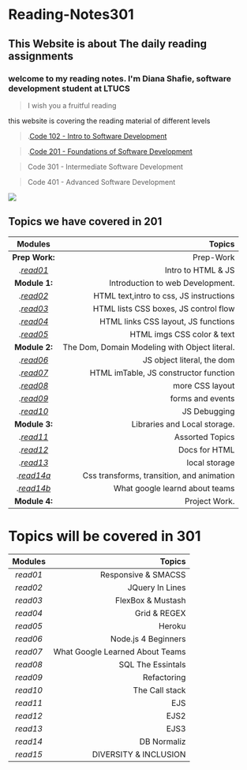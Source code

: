 # Reading-Notes301

##  This Website is about The daily reading assignments 

### welcome to my reading notes. I'm Diana Shafie, software development student at LTUCS 

> I wish you a fruitful reading 


this website is covering the reading  material of different levels



> .[Code 102 - Intro to Software Development](https://github.com/Dianashafee/Reading-notes)

> .[Code 201 - Foundations of Software Development](https://dianashafee.github.io/reading-notes-201/)

> Code 301 - Intermediate Software Development

> Code 401 - Advanced Software Development 

![](https://images.pexels.com/photos/3787903/pexels-photo-3787903.jpeg?auto=compress&cs=tinysrgb&dpr=2&h=650&w=940)


## Topics we have covered in 201 
 
| Modules |  Topics  |
|:-----------------: |-------------:|
|**Prep Work:** |Prep-Work|
  |.[*read01*](https://dianashafee.github.io/reading-notes-201/class-01)|Intro to HTML & JS|
|**Module 1:** |Introduction to web Development.|
  |.[*read02*](https://dianashafee.github.io/reading-notes-201/class-02)| HTML text,intro to css, JS instructions|
  |.[*read03*](https://dianashafee.github.io/reading-notes-201/class-03)|HTML lists CSS boxes, JS control flow|
  |.[*read04*](https://dianashafee.github.io/reading-notes-201/class-04)|HTML links CSS layout, JS functions|
  |.[*read05*](https://dianashafee.github.io/reading-notes-201/read-05)|HTML imgs CSS color & text|
|**Module 2:** |The Dom, Domain Modeling with Object literal.|
 |.[*read06*](https://dianashafee.github.io/reading-notes-201/class-06)|JS object literal, the dom|
 |.[*read07*](https://dianashafee.github.io/reading-notes-201/class-07)|HTML imTable, JS constructor function|
 |.[*read08*](https://dianashafee.github.io/reading-notes-201/class-08)|more CSS layout|
 |.[*read09*](https://dianashafee.github.io/reading-notes-201/class-09)|forms and events|
 |.[*read10*](https://dianashafee.github.io/reading-notes-201/class-10)|JS Debugging|
|**Module 3:** |Libraries and Local storage.|
 |.[*read11*](https://dianashafee.github.io/reading-notes-201/class-11)|Assorted Topics|
 |.[*read12*](https://dianashafee.github.io/reading-notes-201/class-12)|Docs for HTML|
 |.[*read13*](https://dianashafee.github.io/reading-notes-201/class-13)|local storage|
 |.[*read14a*](https://dianashafee.github.io/reading-notes-201/class-14a)|Css transforms, transition, and animation|
 |.[*read14b*](https://dianashafee.github.io/reading-notes-201/class-14b)|What google learnd about teams|
|**Module 4:**| Project Work.|


# Topics will be covered in 301 



| Modules |  Topics  |
|:-----------------: |-------------:|
  |*read01*|Responsive & SMACSS|
  |*read02*|JQuery In Lines |
  |*read03*|FlexBox & Mustash|
  |*read04*|Grid & REGEX|
  |*read05*|Heroku|
 |*read06*|Node.js 4 Beginners|
 |*read07*|What Google Learned About Teams|
 |*read08*|SQL The Essintals|
 |*read09*|Refactoring|
 |*read10*|The Call stack|
 |*read11*|EJS|
 |*read12*|EJS2 |
 |*read13*|EJS3|
 |*read14*|DB Normaliz|
 |*read15*|DIVERSITY & INCLUSION|





